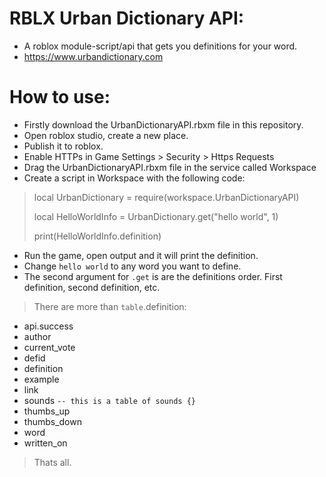 # RBLX Urban Dictionary API:
- A roblox module-script/api that gets you definitions for your word.
- https://www.urbandictionary.com

# How to use: 
- Firstly download the UrbanDictionaryAPI.rbxm file in this repository.
- Open roblox studio, create a new place.
- Publish it to roblox.
- Enable HTTPs in Game Settings > Security > Https Requests
- Drag the UrbanDictionaryAPI.rbxm file in the service called Workspace
- Create a script in Workspace with the following code:

> local UrbanDictionary = require(workspace.UrbanDictionaryAPI)
> 
> local HelloWorldInfo = UrbanDictionary.get("hello world", 1)
> 
> print(HelloWorldInfo.definition)

- Run the game, open output and it will print the definition.
- Change `hello world` to any word you want to define.
- The second argument for `.get` is are the definitions order. First definition, second definition, etc. 

> There are more than `table`.definition:
- api.success
- author 
- current_vote
- defid
- definition
- example
- link
- sounds `-- this is a table of sounds {}`
- thumbs_up
- thumbs_down
- word
- written_on

> Thats all.

